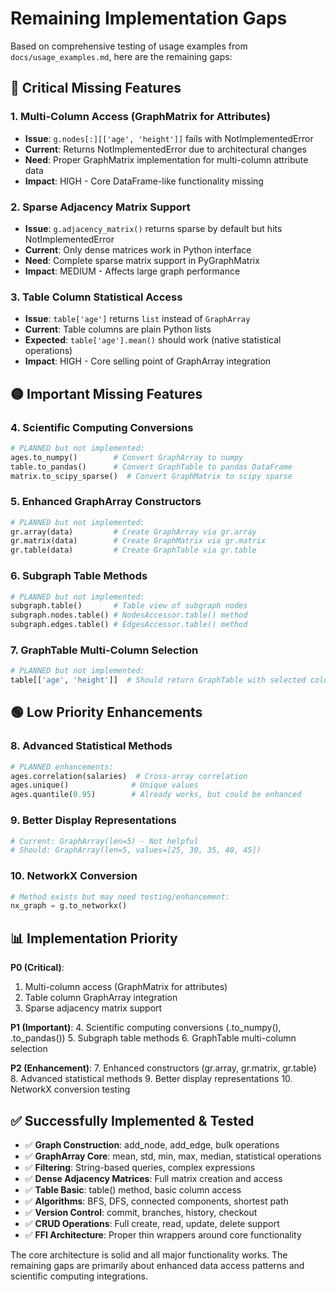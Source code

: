 # Remaining Implementation Gaps

Based on comprehensive testing of usage examples from `docs/usage_examples.md`, here are the remaining gaps:

## 🔴 **Critical Missing Features**

### 1. **Multi-Column Access (GraphMatrix for Attributes)**
- **Issue**: `g.nodes[:][['age', 'height']]` fails with NotImplementedError  
- **Current**: Returns NotImplementedError due to architectural changes
- **Need**: Proper GraphMatrix implementation for multi-column attribute data
- **Impact**: HIGH - Core DataFrame-like functionality missing

### 2. **Sparse Adjacency Matrix Support**  
- **Issue**: `g.adjacency_matrix()` returns sparse by default but hits NotImplementedError
- **Current**: Only dense matrices work in Python interface
- **Need**: Complete sparse matrix support in PyGraphMatrix
- **Impact**: MEDIUM - Affects large graph performance

### 3. **Table Column Statistical Access**
- **Issue**: `table['age']` returns `list` instead of `GraphArray`
- **Current**: Table columns are plain Python lists
- **Expected**: `table['age'].mean()` should work (native statistical operations)
- **Impact**: HIGH - Core selling point of GraphArray integration

## 🟡 **Important Missing Features**

### 4. **Scientific Computing Conversions**
```python
# PLANNED but not implemented:
ages.to_numpy()        # Convert GraphArray to numpy
table.to_pandas()      # Convert GraphTable to pandas DataFrame
matrix.to_scipy_sparse()  # Convert GraphMatrix to scipy sparse
```

### 5. **Enhanced GraphArray Constructors**
```python
# PLANNED but not implemented:
gr.array(data)         # Create GraphArray via gr.array
gr.matrix(data)        # Create GraphMatrix via gr.matrix  
gr.table(data)         # Create GraphTable via gr.table
```

### 6. **Subgraph Table Methods**
```python
# PLANNED but not implemented:  
subgraph.table()       # Table view of subgraph nodes
subgraph.nodes.table() # NodesAccessor.table() method
subgraph.edges.table() # EdgesAccessor.table() method
```

### 7. **GraphTable Multi-Column Selection**
```python
# PLANNED but not implemented:
table[['age', 'height']]  # Should return GraphTable with selected columns
```

## 🟢 **Low Priority Enhancements**

### 8. **Advanced Statistical Methods**
```python
# PLANNED enhancements:
ages.correlation(salaries)  # Cross-array correlation
ages.unique()              # Unique values
ages.quantile(0.95)        # Already works, but could be enhanced
```

### 9. **Better Display Representations** 
```python
# Current: GraphArray(len=5) - Not helpful
# Should: GraphArray(len=5, values=[25, 30, 35, 40, 45])
```

### 10. **NetworkX Conversion**
```python
# Method exists but may need testing/enhancement:
nx_graph = g.to_networkx()
```

## 📊 **Implementation Priority**

**P0 (Critical)**:
1. Multi-column access (GraphMatrix for attributes)
2. Table column GraphArray integration  
3. Sparse adjacency matrix support

**P1 (Important)**:
4. Scientific computing conversions (.to_numpy(), .to_pandas())
5. Subgraph table methods
6. GraphTable multi-column selection

**P2 (Enhancement)**:
7. Enhanced constructors (gr.array, gr.matrix, gr.table)
8. Advanced statistical methods
9. Better display representations
10. NetworkX conversion testing

## ✅ **Successfully Implemented & Tested**

- ✅ **Graph Construction**: add_node, add_edge, bulk operations
- ✅ **GraphArray Core**: mean, std, min, max, median, statistical operations
- ✅ **Filtering**: String-based queries, complex expressions
- ✅ **Dense Adjacency Matrices**: Full matrix creation and access
- ✅ **Table Basic**: table() method, basic column access
- ✅ **Algorithms**: BFS, DFS, connected components, shortest path
- ✅ **Version Control**: commit, branches, history, checkout
- ✅ **CRUD Operations**: Full create, read, update, delete support
- ✅ **FFI Architecture**: Proper thin wrappers around core functionality

The core architecture is solid and all major functionality works. The remaining gaps are primarily about enhanced data access patterns and scientific computing integrations.